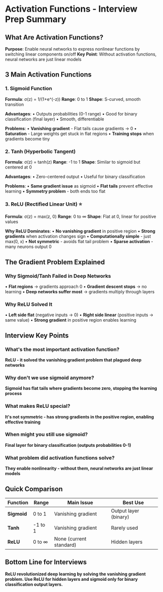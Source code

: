 # Activation Functions - Interview Prep Summary

## What Are Activation Functions?

**Purpose**: Enable neural networks to express nonlinear functions by switching linear components on/off
**Key Point**: Without activation functions, neural networks are just linear models

## 3 Main Activation Functions

### 1. Sigmoid Function
**Formula**: σ(z) = 1/(1+e^(-z))
**Range**: 0 to 1
**Shape**: S-curved, smooth transition

**Advantages**:
• Outputs probabilities (0-1 range)
• Good for binary classification (final layer)
• Smooth, differentiable

**Problems**:
• **Vanishing gradient** - Flat tails cause gradients → 0
• **Saturation** - Large weights get stuck in flat regions
• **Training stops** when gradients become tiny

### 2. Tanh (Hyperbolic Tangent)
**Formula**: σ(z) = tanh(z)
**Range**: -1 to 1
**Shape**: Similar to sigmoid but centered at 0

**Advantages**:
• Zero-centered output
• Useful for binary classification

**Problems**:
• **Same gradient issue** as sigmoid
• **Flat tails** prevent effective learning
• **Symmetry problem** - both ends too flat

### 3. ReLU (Rectified Linear Unit) ⭐
**Formula**: σ(z) = max(z, 0)
**Range**: 0 to ∞
**Shape**: Flat at 0, linear for positive values

**Why ReLU Dominates**:
• **No vanishing gradient** in positive region
• **Strong gradients** when activation changes sign
• **Computationally simple** - just max(0, x)
• **Not symmetric** - avoids flat tail problem
• **Sparse activation** - many neurons output 0

## The Gradient Problem Explained

### Why Sigmoid/Tanh Failed in Deep Networks
• **Flat regions** → gradients approach 0
• **Gradient descent stops** → no learning
• **Deep networks suffer most** → gradients multiply through layers

### Why ReLU Solved It
• **Left side flat** (negative inputs → 0)
• **Right side linear** (positive inputs → same value)
• **Strong gradient** in positive region enables learning

## Interview Key Points

### What's the most important activation function?
**ReLU - it solved the vanishing gradient problem that plagued deep networks**

### Why don't we use sigmoid anymore?
**Sigmoid has flat tails where gradients become zero, stopping the learning process**

### What makes ReLU special?
**It's not symmetric - has strong gradients in the positive region, enabling effective training**

### When might you still use sigmoid?
**Final layer for binary classification (outputs probabilities 0-1)**

### What problem did activation functions solve?
**They enable nonlinearity - without them, neural networks are just linear models**

## Quick Comparison

| Function | Range | Main Issue | Best Use |
|----------|-------|------------|----------|
| **Sigmoid** | 0 to 1 | Vanishing gradient | Output layer (binary) |
| **Tanh** | -1 to 1 | Vanishing gradient | Rarely used |
| **ReLU** | 0 to ∞ | None (current standard) | Hidden layers |

## Bottom Line for Interviews
**ReLU revolutionized deep learning by solving the vanishing gradient problem. Use ReLU for hidden layers and sigmoid only for binary classification output layers.**